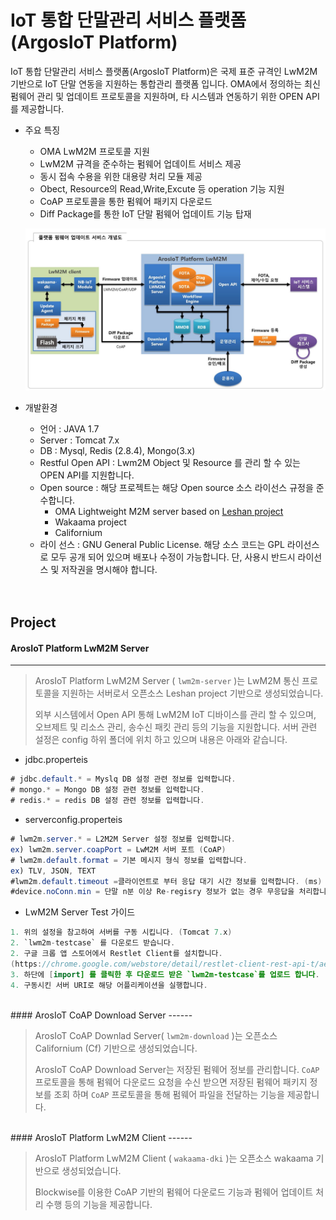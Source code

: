 IoT 통합 단말관리 서비스 플랫폼(ArgosIoT Platform)
=============
IoT 통합 단말관리 서비스 플랫폼(ArgosIoT Platform)은 국제 표준 규격인 LwM2M 기반으로 IoT 단말 연동을 지원하는 통합관리 플랫폼 입니다.
OMA에서 정의하는 최신 펌웨어 관리 및 업데이트 프로토콜을 지원하며, 타 시스템과 연동하기 위한 OPEN API를 제공합니다.

* 주요 특징 
 	* OMA LwM2M 프로토콜 지원 
 	* LwM2M 규격을 준수하는 펌웨어 업데이트 서비스 제공
 	* 동시 접속 수용을 위한 대용량 처리 모듈 제공
 	* Obect, Resource의 Read,Write,Excute 등 operation 기능 지원
 	* CoAP 프로토콜을 통한 펌웨어 패키지 다운로드
 	* Diff Package를 통한 IoT 단말 펌웨어 업데이트 기능 탑재
 	
	![Leshan](https://raw.githubusercontent.com/DKITechnology/LwM2M/DKITechnology-etc/concept_diagram.JPG)

* 개발환경
	* 언어 : JAVA 1.7
	* Server : Tomcat 7.x
	* DB : Mysql, Redis (2.8.4), Mongo(3.x)
	* Restful Open API : Lwm2M Object 및 Resource 를 관리 할 수 있는 OPEN API를 지원합니다.
	* Open source : 해당 프로젝트는 해당 Open source 소스 라이선스 규정을 준수합니다.  
		* OMA Lightweight M2M server based on [Leshan project](https://github.com/eclipse/leshan)
		* Wakaama project 
		* Californium 
	* 라이 선스 : GNU General Public License. 해당 소스 코드는 GPL 라이선스로 모두 공개 되어 있으며 배포나 수정이 가능합니다. 단, 사용시 반드시 라이선스 및 저작권을 명시해야 합니다. 
<br/><br/><br/>

## Project

#### ArosIoT Platform LwM2M Server
------

> ArosIoT Platform LwM2M Server ( `lwm2m-server` )는 LwM2M 통신 프로토콜을 지원하는 서버로서 오픈소스 Leshan project 기반으로 생성되었습니다.<br/>
> 
> 외부 시스템에서 Open API 통해 LwM2M IoT 디바이스를 관리 할 수 있으며, 오브제트 및 리소스 관리, 송수신 패킷 관리 등의 기능을 지원합니다. 
> 서버 관련 설정은 config 하위 폴더에 위치 하고 있으며 내용은 아래와 같습니다.
 * jdbc.properteis
 ``` java
# jdbc.default.* = Myslq DB 설정 관련 정보를 입력합니다.
# mongo.* = Mongo DB 설정 관련 정보를 입력합니다.
# redis.* = redis DB 설정 관련 정보를 입력합니다.
 ```
  * serverconfig.properteis
 ``` java
# lwm2m.server.* = L2M2M Server 설정 정보를 입력합니다.
ex) lwm2m.server.coapPort = LwM2M 서버 포트 (CoAP)
# lwm2m.default.format = 기본 메시지 형식 정보를 입력합니다.
ex) TLV, JSON, TEXT
#lwm2m.default.timeout =클라이언트로 부터 응답 대기 시간 정보를 입력합니다. (ms)
#device.noConn.min = 단말 n분 이상 Re-regisry 정보가 없는 경우 무응답을 처리합니다.
 ```
 
  * LwM2M Server Test 가이드
  ``` java
 1. 위의 설정을 참고하여 서버를 구동 시킵니다. (Tomcat 7.x)
 2. `lwm2m-testcase` 를 다운로드 받습니다.
 2. 구글 크롭 앱 스토어에서 Restlet Client를 설치합니다.  
 (https://chrome.google.com/webstore/detail/restlet-client-rest-api-t/aejoelaoggembcahagimdiliamlcdmfm)
 3. 하단에 [import] 를 클릭한 후 다운로드 받은 `lwm2m-testcase`를 업로드 합니다.
 4. 구동시킨 서버 URI로 해당 어플리케이션을 실행합니다.
 ```
<br/> 
#### ArosIoT CoAP Download Server
------

> ArosIoT CoAP Downlad Server( `lwm2m-download` )는 오픈소스 Californium (Cf) 기반으로 생성되었습니다.
> 
> ArosIoT CoAP Download Server는 저장된 펌웨어 정보를 관리합니다. `CoAP` 프로토콜을 통해 펌웨어 다운로드 요청을 수신 받으면 저장된 펌웨어 패키지 정보를 조회 하며 `CoAP` 프로토콜을 통해 펌웨어 파일을 전달하는 기능을 제공합니다.

<br/> 
#### ArosIoT Platform LwM2M Client
------

> ArosIoT Platform LwM2M Client ( `wakaama-dki` )는 오픈소스 wakaama 기반으로 생성되었습니다.<br/>
> 
> Blockwise를 이용한 CoAP 기반의 펌웨어 다운로드 기능과 펌웨어 업데이트 처리 수행 등의 기능을 제공합니다.
 
